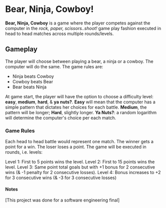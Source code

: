 # Bear, Ninja, Cowboy!

**Bear, Ninja, Cowboy** is a game where the player competes against the computer in the _rock, paper, scissors..shoot!_ game play fashion executed in head to head matches across multiple rounds/levels.

## Gameplay

The player will choose between playing a bear, a ninja or a cowboy. The computer will do the same. The game rules are:
- Ninja beats Cowboy
- Cowboy beats Bear
- Bear beats Ninja

At game start, the player will have the option to choose a difficulty level: **easy**, **medium**, **hard**, & **ya nuts?**. **Easy** will mean that the computer has a simple pattern that dictates her choices for each battle. **Medium**, the pattern will be longer; **Hard**, slightly longer. **Ya Nuts?**: a random logarithm will determine the computer's choice per each match.

### Game Rules

Each head to head battle would represent one match. The winner gets a point for a win. The loser loses a point. The game will be executed in rounds, i.e. levels:

Level 1: First to 5 points wins the level.
Level 2: First to 15 points wins the level.
Level 3: Same point total goals but with +1 bonus for 2 consecutive wins (& -1 penalty for 2 consecutive losses).
Level 4: Bonus increases to +2 for 3 consecutive wins (& -3 for 3 consecutive losses)

#### Notes

[This project was done for a software engineering final]
